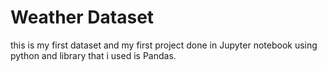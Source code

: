 # Weather Dataset
this is my first dataset and my first project done in Jupyter notebook using python and library that i used is Pandas.
